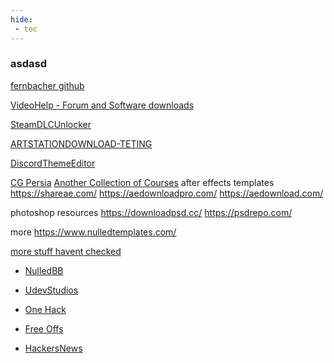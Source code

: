 ```yaml
---
hide:
 - toc
---
```


### asdasd

[fernbacher github](https://codeberg.org/fernbacher/Piracy)

[VideoHelp - Forum and Software downloads](https://www.videohelp.com/)

[SteamDLCUnlocker](https://github.com/acidicoala/Koalageddon2)

[ARTSTATIONDOWNLOAD-TETING](https://forum.videohelp.com/threads/401683-Struggle-to-download-from-ArtStation-com)

[DiscordThemeEditor](https://bdeditor.dev/themes)

[CG Persia](https://cgpersia.com/)
[Another Collection of Courses](https://github.com/masterbrian99/free-courses-for-everyone)
after effects templates https://shareae.com/
https://aedownloadpro.com/
https://aedownload.com/
 
photoshop resources https://downloadpsd.cc/
https://psdrepo.com/
 
more https://www.nulledtemplates.com/

[more stuff havent checked](https://gist.github.com/taskylizard/5ba73bf97dccf159316edcf4c6520856)

- [NulledBB](https://nulledbb.com/)
- [UdevStudios](https://udevstudio.com/)
- [One Hack](https://onehack.us/)
- [Free Offs](https://freesoff.com/latest)

- [HackersNews](https://news.ycombinator.com/news)